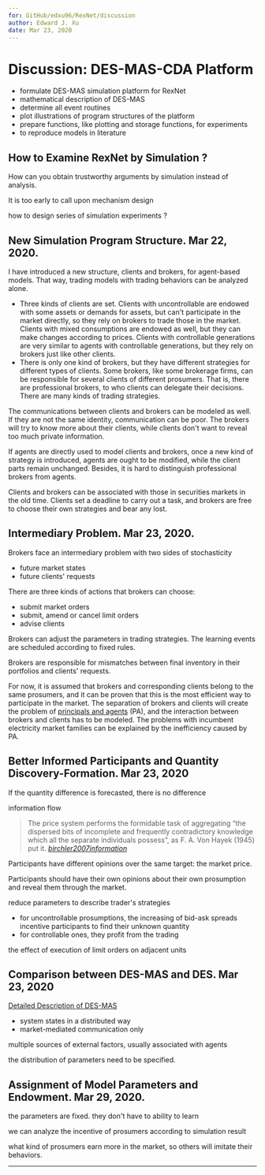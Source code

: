 ```yaml
---
for: GitHub/edxu96/RexNet/discussion
author: Edward J. Xu
date: Mar 23, 2020
---
```


# Discussion: DES-MAS-CDA Platform

- formulate DES-MAS simulation platform for RexNet
- mathematical description of DES-MAS
- determine all event routines
- plot illustrations of program structures of the platform
- prepare functions, like plotting and storage functions, for experiments
- to reproduce models in literature

## How to Examine RexNet by Simulation ?

How can you obtain trustworthy arguments by simulation instead of analysis.

It is too early to call upon mechanism design

how to design series of simulation experiments ?

## New Simulation Program Structure. Mar 22, 2020.

I have introduced a new structure, clients and brokers, for agent-based models. That way, trading models with trading behaviors can be analyzed alone.
  - Three kinds of clients are set. Clients with uncontrollable are endowed with some assets or demands for assets, but can't participate in the market directly, so they rely on brokers to trade those in the market. Clients with mixed consumptions are endowed as well, but they can make changes according to prices. Clients with controllable generations are very similar to agents with controllable generations, but they rely on brokers just like other clients.
  - There is only one kind of brokers, but they have different strategies for different types of clients. Some brokers, like some brokerage firms, can be responsible for several clients of different prosumers. That is, there are professional brokers, to who clients can delegate their decisions. There are many kinds of trading strategies.

The communications between clients and brokers can be modeled as well. If they are not the same identity, communication can be poor. The brokers will try to know more about their clients, while clients don't want to reveal too much private information.

If agents are directly used to model clients and brokers, once a new kind of strategy is introduced, agents are ought to be modified, while the client parts remain unchanged. Besides, it is hard to distinguish professional brokers from agents.

Clients and brokers can be associated with those in securities markets in the old time. Clients set a deadline to carry out a task, and brokers are free to choose their own strategies and bear any lost.

## Intermediary Problem. Mar 23, 2020.

Brokers face an intermediary problem with two sides of stochasticity
  - future market states
  - future clients' requests

There are three kinds of actions that brokers can choose:
  - submit market orders
  - submit, amend or cancel limit orders
  - advise clients

Brokers can adjust the parameters in trading strategies. The learning events are scheduled according to fixed rules.

Brokers are responsible for mismatches between final inventory in their portfolios and clients' requests.

For now, it is assumed that brokers and corresponding clients belong to the same prosumers, and it can be proven that this is the most efficient way to participate in the market. The separation of brokers and clients will create the problem of [principals and agents](https://en.wikipedia.org/wiki/Principal%E2%80%93agent_problem) (PA), and the interaction between brokers and clients has to be modeled. The problems with incumbent electricity market families can be explained by the inefficiency caused by PA.

## Better Informed Participants and Quantity Discovery-Formation. Mar 23, 2020

If the quantity difference is forecasted, there is no difference

information flow

> The price system performs the formidable task of aggregating “the dispersed bits of incomplete and frequently contradictory knowledge which all the separate individuals possess”, as F. A. Von Hayek (1945) put it. [_birchler2007information_]

Participants have different opinions over the same target: the market price.

Participants should have their own opinions about their own prosumption and reveal them through the market.

reduce parameters to describe trader's strategies

- for uncontrollable prosumptions, the increasing of bid-ask spreads incentive participants to find their unknown quantity
- for controllable ones, they profit from the trading

the effect of execution of limit orders on adjacent units

## Comparison between DES-MAS and DES. Mar 23, 2020

[Detailed Description of DES-MAS](https://github.com/edxu96/RexNet/blob/master/docs/outline.md#4-1-discrete-event-simulation-of-multi-agent-systems-des-mas)

- system states in a distributed way
- market-mediated communication only

multiple sources of external factors, usually associated with agents

the distribution of parameters need to be specified.

## Assignment of Model Parameters and Endowment. Mar 29, 2020.

the parameters are fixed. they don't have to ability to learn

we can analyze the incentive of prosumers according to simulation result

what kind of prosumers earn more in the market, so others will imitate their behaviors.

---

[_birchler2007information_]: https://github.com/edxu96/symposium/tree/master/src/market
